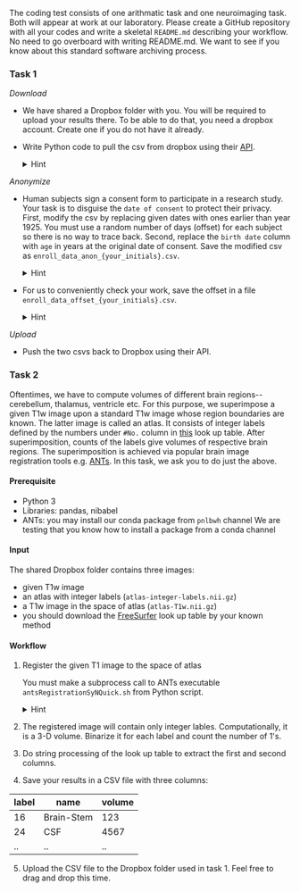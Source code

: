 The coding test consists of one arithmatic task and one neuroimaging task. 
Both will appear at work at our laboratory. Please create a GitHub repository with all your codes 
and write a skeletal `README.md` describing your workflow. No need to go overboard with writing README.md. 
We want to see if you know about this standard software archiving process.



### Task 1

*Download*
* We have shared a Dropbox folder with you. You will be required to upload your results there. To be able to do that, you need a dropbox account. Create one if you do not have it already.
* Write Python code to pull the csv from dropbox using their [API](https://github.com/dropbox/dropbox-sdk-python).

  <details>
  <summary>Hint</summary>
  
    * `upload()` and `download()` examples at https://github.com/dropbox/dropbox-sdk-python/blob/main/example/updown.py
    
    * Remember to include `/` to access a folder via the API i.e. `/recruitment_project`
  </details>
  
*Anonymize*
* Human subjects sign a consent form to participate in a research study. Your task is to disguise the `date of consent` to protect their privacy. First, modify the csv by replacing given dates with ones earlier than year 1925. You must use a random number of days (offset) for each subject so there is no way to trace back. Second, replace the `birth date` column with `age` in years at the original date of consent. Save the modified csv as `enroll_data_anon_{your_initials}.csv`. 

  <details>
  <summary>Hint</summary>
  
    `enroll_data_anon_{your_initials}.csv` should look like:
    
    |	| site ID | date of consent | cohort | age |
    |-|-|-|-|-|
    | 1	| BWH | 8/13/1924 | CHR | 45 |
    | .	| ... | ... | ... | ... |
    
      
  </details>

* For us to conveniently check your work, save the offset in a file `enroll_data_offset_{your_initials}.csv`.

  <details>
  <summary>Hint</summary>
  
    `enroll_data_offset_{your_initials}.csv` should look like:
    
    |	| days_offset |
    |-|-|
    | 1	| 35041 |
    | 2	| 35049 |
    | 3	| 35055 |
    | .	| ... |
      
  </details>

*Upload*
* Push the two csvs back to Dropbox using their API.


### Task 2

Oftentimes, we have to compute volumes of different brain regions--cerebellum, thalamus, ventricle etc.
For this purpose, we superimpose a given T1w image upon a standard T1w image whose region boundaries are known.
The latter image is called an atlas. It consists of integer labels defined by the numbers under `#No.`
column in [this](https://surfer.nmr.mgh.harvard.edu/fswiki/FsTutorial/AnatomicalROI/FreeSurferColorLUT) look up table.
After superimposition, counts of the labels give volumes of respective brain regions. The superimposition is achieved
via popular brain image registration tools e.g. [ANTs](https://surfer.nmr.mgh.harvard.edu/fswiki/FsTutorial/AnatomicalROI/FreeSurferColorLUT).
In this task, we ask you to do just the above.


#### Prerequisite

* Python 3
* Libraries: pandas, nibabel
* ANTs: you may install our conda package from `pnlbwh` channel
We are testing that you know how to install a package from a conda channel


#### Input

The shared Dropbox folder contains three images:

* given T1w image
* an atlas with integer labels (`atlas-integer-labels.nii.gz`)
* a T1w image in the space of atlas (`atlas-T1w.nii.gz`)
* you should download the [FreeSurfer](https://surfer.nmr.mgh.harvard.edu/fswiki/FsTutorial/AnatomicalROI/FreeSurferColorLUT) look up table by your known method
  


#### Workflow
    
1. Register the given T1 image to the space of atlas

   You must make a subprocess call to ANTs executable `antsRegistrationSyNQuick.sh` from Python script.
   
   <details><summary>Hint</summary>
  
   After installing the ANTs package, you may do `antsRegistrationSyNQuick.sh --help` to form the sequence of
   arguments to pass to `antsRegistrationSyNQuick.sh`.
  
   </details>
   
2. The registered image will contain only integer lables. Computationally, it is a 3-D volume.
   Binarize it for each label and count the number of 1's.

3. Do string processing of the look up table to extract the first and second columns.

4. Save your results in a CSV file with three columns:
    
| label | name | volume |
| - | - | - |
| 16 | Brain-Stem | 123
| 24 | CSF | 4567 |
| .. | .. | .. |

5. Upload the CSV file to the Dropbox folder used in task 1. Feel free to drag and drop this time.


